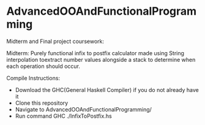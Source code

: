 # AdvancedOOAndFunctionalProgramming
Midterm and Final project coursework:

Midterm: Purely functional infix to postfix calculator made using String interpolation toextract number values alongside a stack to determine when each operation should occur.

Compile Instructions: 
  - Download the GHC(General Haskell Compiler) if you do not already have it
  - Clone this repository
  - Navigate to AdvancedOOAndFunctionalProgramming/
  - Run command GHC ./InfixToPostfix.hs
